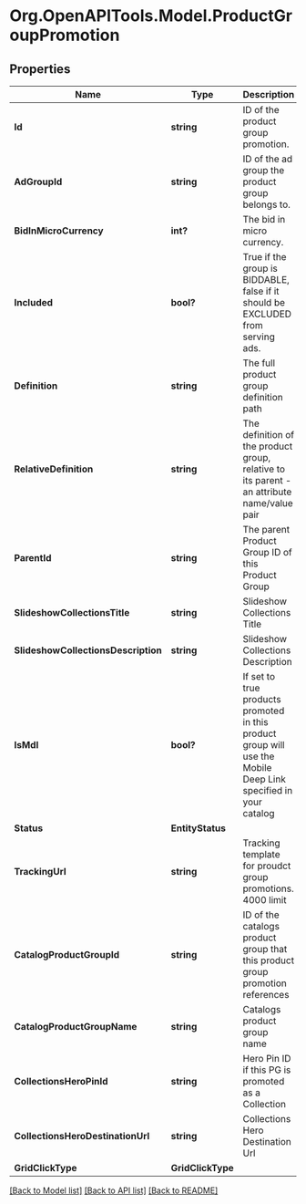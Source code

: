 # Org.OpenAPITools.Model.ProductGroupPromotion

## Properties

Name | Type | Description | Notes
------------ | ------------- | ------------- | -------------
**Id** | **string** | ID of the product group promotion. | [optional] 
**AdGroupId** | **string** | ID of the ad group the product group belongs to. | [optional] 
**BidInMicroCurrency** | **int?** | The bid in micro currency. | [optional] 
**Included** | **bool?** | True if the group is BIDDABLE, false if it should be EXCLUDED from serving ads. | [optional] 
**Definition** | **string** | The full product group definition path | [optional] 
**RelativeDefinition** | **string** | The definition of the product group, relative to its parent - an attribute name/value pair | [optional] 
**ParentId** | **string** | The parent Product Group ID of this Product Group | [optional] 
**SlideshowCollectionsTitle** | **string** | Slideshow Collections Title | [optional] 
**SlideshowCollectionsDescription** | **string** | Slideshow Collections Description | [optional] 
**IsMdl** | **bool?** | If set to true products promoted in this product group will use the Mobile Deep Link specified in your catalog | [optional] 
**Status** | **EntityStatus** |  | [optional] 
**TrackingUrl** | **string** | Tracking template for proudct group promotions. 4000 limit | [optional] 
**CatalogProductGroupId** | **string** | ID of the catalogs product group that this product group promotion references | [optional] 
**CatalogProductGroupName** | **string** | Catalogs product group name | [optional] 
**CollectionsHeroPinId** | **string** | Hero Pin ID if this PG is promoted as a Collection | [optional] 
**CollectionsHeroDestinationUrl** | **string** | Collections Hero Destination Url | [optional] 
**GridClickType** | **GridClickType** |  | [optional] 

[[Back to Model list]](../README.md#documentation-for-models) [[Back to API list]](../README.md#documentation-for-api-endpoints) [[Back to README]](../README.md)

